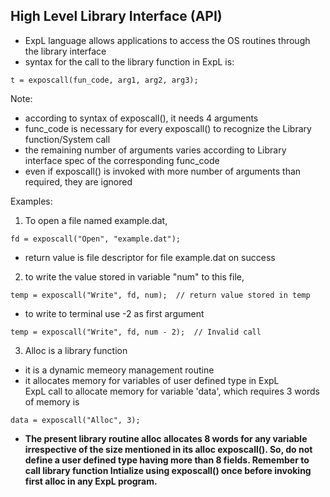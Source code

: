 ## High Level Library Interface (API)

- ExpL language allows applications to access the OS routines through the library interface
- syntax for the call to the library function in ExpL is:
```
t = exposcall(fun_code, arg1, arg2, arg3);
```

Note:
- according to syntax of exposcall(), it needs 4 arguments
- func_code is necessary for every  exposcall() to recognize the Library function/System call
- the remaining number of arguments varies according to Library interface spec of the corresponding func_code
- even if exposcall() is invoked with more number of arguments than required, they are ignored

Examples:
1. To open a file named example.dat,
```
fd = exposcall("Open", "example.dat");
```
- return value is file descriptor for file example.dat on success

2. to write the value stored in variable "num" to this file,
```
temp = exposcall("Write", fd, num);  // return value stored in temp
```
- to write to terminal use -2 as first argument
```
temp = exposcall("Write", fd, num - 2);  // Invalid call
```


3. Alloc is a library function
- it is a dynamic memeory management routine
- it allocates memory for variables of user defined type in ExpL   
ExpL call to allocate memory for variable 'data', which requires 3 words of memory is
```
data = exposcall("Alloc", 3);
```

- **The present library routine alloc allocates 8 words for any variable irrespective of the size mentioned in its alloc exposcall(). So, do not define a user defined type having more than 8 fields. Remember to call library function Intialize using exposcall() once before invoking first alloc in any ExpL program.**